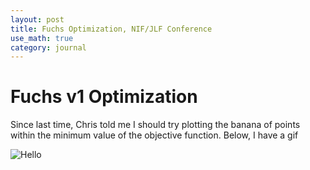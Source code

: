 ```yaml
---
layout: post
title: Fuchs Optimization, NIF/JLF Conference
use_math: true
category: journal
---
```


# Fuchs v1 Optimization

Since last time, Chris told me I should try plotting the banana of points within the minimum value of the objective function. Below, I have a gif

![Hello](https://github.com/ronak-n-desai/ronak-n-desai.github.io/assets/98538788/a456ef01-2abf-472e-b98a-ba31a132094d)


